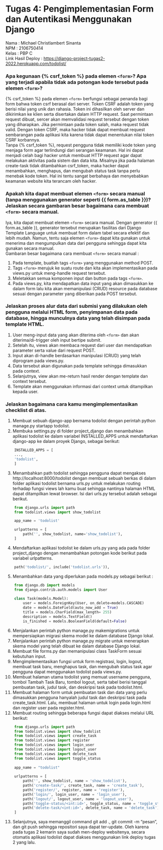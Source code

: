 # Tugas 4: Pengimplementasian Form dan Autentikasi Menggunakan Django
Nama    : Michael Christlambert Sinanta\
NPM     : 2106750414\
Kelas   : PBP C\
Link Hasil Deploy : https://django-project-tugas2-2022.herokuapp.com/todolist/

### Apa kegunaan {% csrf_token %} pada elemen `<form>`? Apa yang terjadi apabila tidak ada potongan kode tersebut pada elemen `<form>`?
{% csrf_token %} pada elemen `<form>` berfungsi sebagai penanda bagi form bahwa token csrf berasal dari server. Token CSRF adalah token yang berisi nilai yang unik dan rahasia. Token ini dihasilkan oleh server dan dikirimkan ke klien serta disertakan dalam HTTP request. Saat permintaan request dibuat, sercer akan memvalidasi request tersebut dengan token yang diharapkan. Jika permintaan pada token salah, maka request tidak valid. Dengan token CSRF, maka hacker tidak dapat membuat request sembarangan pada aplikasi kita karena tidak dapat menentukan nilai token CSRF korbannya.\
Tanpa {% csrf_token %}, request pengguna tidak memiliki kode token yang menjaga form agar terlindungi dari serangan keamanan. Hal ini dapat menjadi celah bagi hacker untuk membuat HTTP request agar dapat melakukan aktivitas pada sistem dan data kita. Misalnya jika pada halaman create-task tidak ditambahkan csrf_token, maka hacker dapat menambahkan, menghapus, dan mengubah status task tanpa perlu menebak kode token. Hal ini tentu sangat berbahaya dan menyebabkan keamanan website kita terancam oleh hacker.

### Apakah kita dapat membuat elemen `<form>` secara manual (tanpa menggunakan generator seperti {{ form.as_table }})? Jelaskan secara gambaran besar bagaimana cara membuat `<form>` secara manual. 
Iya, kita dapat membuat elemen `<form>` secara manual. Dengan generator {{ form.as_table }}, generator tersebut merupakan fasilitas dari Django Template Language untuk membuat form dalam tabel secara efektif dan lebih mudah. Namun, tentu saja elemen `<form>` dapat kita gunakan untuk menerima dan mengumpulkan data dari pengguna sehingga dapat kita gunakan secara manual.\
Gambaran besar bagaimana cara membuat `<form>` secara manual :
1. Pada template, buatlah tags `<form>` yang menggunakan method POST.
2. Tags `<form>` merujuk ke suatu route dan kita akan implementasikan pada views.py untuk meng-handle request tersebut.
3. Meletakkan semua komponen input dan button pada tags `<form>`.
4. Pada views.py, kita mendapatkan data input yang akan dimasukkan ke dalam form lalu kita akan memanipulasi (CRUD) resource pada database sesuai dengan parameter yang diberikan pada POST tersebut.

### Jelaskan proses alur data dari submisi yang dilakukan oleh pengguna melalui HTML form, penyimpanan data pada database, hingga munculnya data yang telah disimpan pada template HTML. 
1. User meng-input data yang akan diterima oleh `<form>` dan akan diterima/di-trigger oleh input bertipe submit.
2. Setelah itu, views akan membaca request dari user dan mendapatkan parameter serta value dari request POST.
3. Input akan di-handle berdasarkan manipulasi (CRUD) yang telah diprogram pada views.py.
4. Data tersebut akan digunakan pada template sehingga dimasukkan pada context.
5. Selanjutnya, view akan me-return hasil render dengan template dan context tersebut.
6. Template akan menggunakan informasi dari context untuk ditampilkan kepada user.

### Jelaskan bagaimana cara kamu mengimplementasikan checklist di atas.
1. Membuat sebuah django-app bernama todolist dengan perintah python manage.py startapp todolist.
2. Membuka settings.py di folder project_django dan menambahkan aplikasi todolist ke dalam variabel INSTALLED_APPS untuk mendaftarkan django-app ke dalam proyek Django, sebagai berikut:
```python
    INSTALLED_APPS = [
    ..., 
    'todolist', 
    ]
```
3. Menambahkan path todolist sehingga pengguna dapat mengakses http://localhost:8000/todolist dengan membuat sebuah berkas di dalam folder aplikasi todolist bernama urls.py untuk melakukan routing terhadap fungsi views lah kamu buat sehingga nantinya halaman HTML dapat ditampilkan lewat browser. Isi dari urls.py tersebut adalah sebagai berikut.
```python
    from django.urls import path
    from todolist.views import show_todolist

    app_name = 'todolist'

    urlpatterns = [
        path('', show_todolist, name='show_todolist'),
    ]
```
4. Mendaftarkan aplikasi todolist ke dalam urls.py yang ada pada folder project_django dengan menambahkan potongan kode berikut pada variabel urlpatterns.
```python
    path('todolist/', include('todolist.urls')),
```
5. Menambahkan data yang diperlukan pada models.py sebagai berikut :
```python
    from django.db import models
    from django.contrib.auth.models import User
 
    class Task(models.Model):
        user = models.ForeignKey(User, on_delete=models.CASCADE)
        date = models.DateField(auto_now_add = True)
        title = models.CharField(max_length= 255)
        description = models.TextField()
        is_finished = models.BooleanField(default=False)
```
6. Menjalankan perintah python manage.py makemigrations untuk mempersiapkan migrasi skema model ke dalam database Django lokal. 
7. Menjalankan perintah python manage.py migrate untuk menerapkan skema model yang telah dibuat ke dalam database Django lokal.
8. Membuat file forms.py dan memanipulasi class TaskForm sesuai kebutuhan input.
9. Mengimplementasikan fungsi untuk form registrasi, login, logout, membuat task baru, menghapus task, dan mengubah status task agar pengguna dapat menggunakan todolist pada views.py.  
10. Membuat halaman utama todolist yang memuat username pengguna, tombol Tambah Task Baru, tombol logout, serta tabel berisi tanggal pembuatan task, judul task, dan deskripsi task pada todolist.html.
11. Membuat halaman form untuk pembuatan task dan data yang perlu dimasukkan pengguna hanyalah judul task dan deskripsi task pada create_task.html. Lalu, membuat halaman untuk login pada login.html dan register user pada register.html.
12. Membuat routing sehingga beberapa fungsi dapat diakses melalui URL berikut:
```python
    from django.urls import path
    from todolist.views import show_todolist
    from todolist.views import create_task
    from todolist.views import register
    from todolist.views import login_user
    from todolist.views import logout_user
    from todolist.views import delete_task
    from todolist.views import toggle_status
    
    app_name = "todolist"
    
    urlpatterns = [
        path('', show_todolist, name = 'show_todolist'),
        path('create-task/', create_task, name = 'create_task'),
        path('register/', register, name = 'register'),
        path('login/', login_user, name = 'login_user'),
        path('logout/', logout_user, name = 'logout_user'),
        path('toggle-status/<int:id>', toggle_status, name = 'toggle_status'),
        path('delete-task/<int:id>', delete_task, name = 'delete_task'),
    ]
```
13. Selanjutnya, saya memanggil command git add ., git commit -m “pesan”, dan git push sehingga repositori saya dapat ter-update. Oleh karena pada tugas 2 kemarin saya sudah men-deploy websitenya, secara otomatis aplikasi todolist dapat diakses menggunakan link deploy tugas 2 yang lalu.
